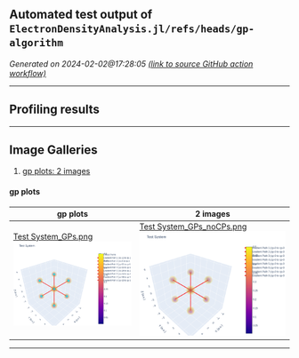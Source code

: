 ## Automated test output of `ElectronDensityAnalysis.jl/refs/heads/gp-algorithm`
*Generated on 2024-02-02@17:28:05 [(link to source GitHub action workflow)](https://github.com/MolecularTheoryGroup/ElectronDensityAnalysis.jl/actions/runs/7758982419)*

---

## Profiling results

---

## Image Galleries
1. [gp plots: 2 images](#gp-plots)
#### gp plots
| gp plots | 2 images |
| --- | --- |
| [Test System_GPs.png](https://raw.githubusercontent.com/MolecularTheoryGroup/test_results/main/eda/gp_plots%2F%2FTest%20System_GPs.png) ![Test System_GPs.png](https://raw.githubusercontent.com/MolecularTheoryGroup/test_results/main/eda/gp_plots%2F%2FTest%20System_GPs.png) | [Test System_GPs_noCPs.png](https://raw.githubusercontent.com/MolecularTheoryGroup/test_results/main/eda/gp_plots%2F%2FTest%20System_GPs_noCPs.png) ![Test System_GPs_noCPs.png](https://raw.githubusercontent.com/MolecularTheoryGroup/test_results/main/eda/gp_plots%2F%2FTest%20System_GPs_noCPs.png) |

---

